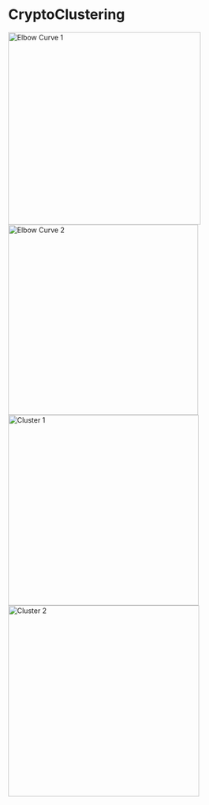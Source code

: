# CryptoClustering

<img width="390" alt="Elbow Curve 1" src="https://github.com/sookie22/CryptoClustering/assets/145446182/07afd7bd-d86d-4279-be67-e5c8d5eaea72">
<img width="385" alt="Elbow Curve 2" src="https://github.com/sookie22/CryptoClustering/assets/145446182/4760c77d-a9d7-4dcb-952e-11aaf3473eab">
<img width="386" alt="Cluster 1" src="https://github.com/sookie22/CryptoClustering/assets/145446182/0848ee35-6318-4f60-af9c-9ccfa4723f08">
<img width="387" alt="Cluster 2" src="https://github.com/sookie22/CryptoClustering/assets/145446182/444d63fc-2a29-4528-a63d-1bbb96943deb">
